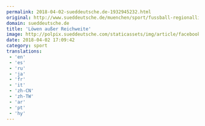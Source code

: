 ```yaml
---
permalink: 2018-04-02-sueddeutsche.de-1932945232.html
original: http://www.sueddeutsche.de/muenchen/sport/fussball-regionalliga-loewen-ausser-reichweite-1.3928480
domain: sueddeutsche.de
title: 'Löwen außer Reichweite'
image: http://polpix.sueddeutsche.com/staticassets/img/article/facebook-default.140428.jpg
date: 2018-04-02 17:09:42
category: sport
translations: 
 - 'en'
 - 'es'
 - 'ru'
 - 'ja'
 - 'fr'
 - 'it'
 - 'zh-CN'
 - 'zh-TW'
 - 'ar'
 - 'pt'
 - 'hy'
---
```


